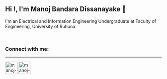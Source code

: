 ## Hi !, I'm Manoj Bandara Dissanayake 👋


 I'm an Electrical and Information Engineering Undergraduate at Faculty of Engineering, University of Ruhuna
 
<br />

### Connect with me:
---

<a href="mailto:manojdissanayake8888@gmail.com">
  <img align="left" alt="manoj-b-dissanayake_mail" src="https://www.vectorlogo.zone/logos/gmail/gmail-icon.svg" height="40" width="40" />
</a>

<a href="https://www.linkedin.com/in/manoj-dissanayake/">
  <img align="left" alt="manoj-b-dissanayake | LinkedIn" src="https://www.vectorlogo.zone/logos/linkedin/linkedin-icon.svg" height="40" width="40" />
</a>

<!--
<br />

### Stats
---

[![Anurag's GitHub stats](https://github-readme-stats.vercel.app/api?username=ManojBD)](https://github.com/ManojBD/github-readme-stats)

### Mostly used languages
---

[![Top Langs](https://github-readme-stats.vercel.app/api/top-langs/?username=ManojBD)](https://github.com/ManojBD/github-readme-stats)
-->

<!--
**ManojBD/ManojBD** is a ✨ _special_ ✨ repository because its `README.md` (this file) appears on your GitHub profile.

Here are some ideas to get you started:

-->
